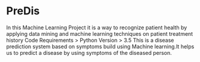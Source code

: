 # PreDis
In this Machine Learning Project it is a way to recognize patient health by applying data mining and machine learning techniques on patient treatment history
Code Requirements > Python Version > 3.5
This is a disease prediction system based on symptoms build using Machine learning.It helps us to predict a disease by using symptoms of the diseased person.


